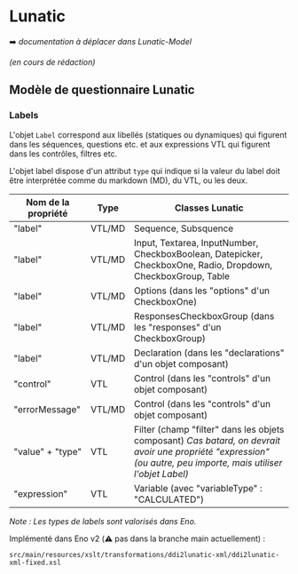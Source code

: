 # Lunatic

:arrow_right: _documentation à déplacer dans Lunatic-Model_

_(en cours de rédaction)_

## Modèle de questionnaire Lunatic

### Labels

L'objet `Label` correspond aux libellés (statiques ou dynamiques) qui figurent dans les séquences, questions etc. et aux expressions VTL qui figurent dans les contrôles, filtres etc.

L'objet label dispose d'un attribut `type` qui indique si la valeur du label doit être interprétée comme du markdown (MD), du VTL, ou les deux.

| Nom de la propriété | Type   | Classes Lunatic                                                                                                                                                  | 
|---------------------|--------|------------------------------------------------------------------------------------------------------------------------------------------------------------------|
| "label"             | VTL/MD | Sequence, Subsquence                                                                                                                                             |
| "label"             | VTL/MD | Input, Textarea, InputNumber, CheckboxBoolean, Datepicker, CheckboxOne, Radio, Dropdown, CheckboxGroup, Table                                                    |
| "label"             | VTL/MD | Options (dans les "options" d'un CheckboxOne)                                                                                                                              |
| "label"             | VTL/MD | ResponsesCheckboxGroup (dans les "responses" d'un CheckboxGroup)                                                                                                                          |
| "label"             | VTL/MD | Declaration (dans les "declarations" d'un objet composant)                                                                                                       |
| "control"           | VTL    | Control (dans les "controls" d'un objet composant)                                                                                                               |
| "errorMessage"      | VTL/MD | Control (dans les "controls" d'un objet composant)                                                                                                               |
| "value" + "type"    | VTL    | Filter (champ "filter" dans les objets composant) _Cas batard, on devrait avoir une propriété "expression" (ou autre, peu importe, mais utiliser l'objet Label)_ |
| "expression"        | VTL    | Variable (avec "variableType" : "CALCULATED")                                                                                                                    |
_Note : Les types de labels sont valorisés dans Eno._

Implémenté dans Eno v2 (:warning: pas dans la branche main actuellement) :

`src/main/resources/xslt/transformations/ddi2lunatic-xml/ddi2lunatic-xml-fixed.xsl`
